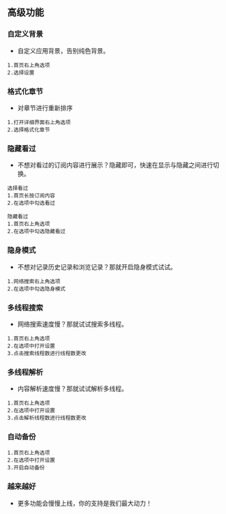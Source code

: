 ## 高级功能

### 自定义背景

- 自定义应用背景，告别纯色背景。

~~~
1.首页右上角选项
2.选择设置
~~~

### 格式化章节

- 对章节进行重新排序

~~~
1.打开详细界面右上角选项
2.选择格式化章节
~~~

### 隐藏看过

- 不想对看过的订阅内容进行展示？隐藏即可，快速在显示与隐藏之间进行切换。

~~~
选择看过
1.首页长按订阅内容
2.在选项中勾选看过

隐藏看过
1.首页右上角选项
2.在选项中勾选隐藏看过
~~~

### 隐身模式

- 不想对记录历史记录和浏览记录？那就开启隐身模式试试。

~~~
1.网络搜索右上角选项
2.在选项中勾选隐身模式
~~~

### 多线程搜索

- 网络搜索速度慢？那就试试搜索多线程。

~~~
1.首页右上角选项
2.在选项中打开设置
3.点击搜索线程数进行线程数更改
~~~

### 多线程解析

- 内容解析速度慢？那就试试解析多线程。

~~~
1.首页右上角选项
2.在选项中打开设置
3.点击解析线程数进行线程数更改
~~~

### 自动备份

~~~
1.首页右上角选项
2.在选项中打开设置
3.开启自动备份
~~~

### 越来越好

- 更多功能会慢慢上线，你的支持是我们最大动力！
